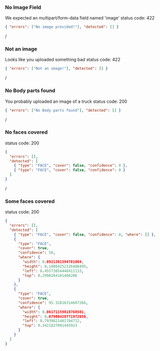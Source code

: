### No Image Field

We expected an multipart/form-data field named 'image'
status code: 422

```json
{ "errors": ["No image provided!"], "detected": [] }
```

/

### Not an image

Looks like you uploaded something bad
status code: 422

```json
{ "errors": ["Not an image!"], "detected": [] }
```

/

### No Body parts found

You probably uploaded an image of a truck
status code: 200

```json
{ "errors": ["No Body parts found"], "detected": [] }
```

/

### No faces covered

status code: 200

```json
{
  "errors": [],
  "detected": [
    { "type": "FACE", "cover": false, "confidence": 0 },
    { "type": "FACE", "cover": false, "confidence": 0 }
  ]
}
```

/

### Some faces covered

status code: 200

```json
{
  "errors": [],
  "detected": [
    { "type": "FACE", "cover": false, "confidence": 0, "where": [] },
    {
      "type": "FACE",
      "cover": true,
      "confidence": 50,
      "where": {
        "width": 0.0921301394701004,
        "height": 0.10804252326488495,
        "left": 0.45573854446411133,
        "top": 0.2998284101486206
      }
    },
    {
      "type": "FACE",
      "cover": true,
      "confidence": 95.32816314697266,
      "where": {
        "width": 0.06171159818768501,
        "height": 0.07900428771972656,
        "left": 0.7939821481704712,
        "top": 0.3421837091445923
      }
    }
  ]
}
```
